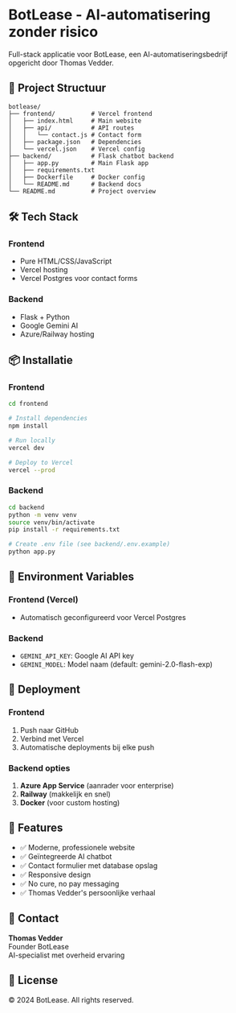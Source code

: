 # BotLease - AI-automatisering zonder risico

Full-stack applicatie voor BotLease, een AI-automatiseringsbedrijf opgericht door Thomas Vedder.

## 🚀 Project Structuur

```
botlease/
├── frontend/          # Vercel frontend
│   ├── index.html     # Main website
│   ├── api/           # API routes
│   │   └── contact.js # Contact form
│   ├── package.json   # Dependencies
│   └── vercel.json    # Vercel config
├── backend/           # Flask chatbot backend
│   ├── app.py         # Main Flask app
│   ├── requirements.txt
│   ├── Dockerfile     # Docker config
│   └── README.md      # Backend docs
└── README.md          # Project overview
```

## 🛠️ Tech Stack

### Frontend
- Pure HTML/CSS/JavaScript
- Vercel hosting
- Vercel Postgres voor contact forms

### Backend
- Flask + Python
- Google Gemini AI
- Azure/Railway hosting

## 📦 Installatie

### Frontend
```bash
cd frontend

# Install dependencies
npm install

# Run locally
vercel dev

# Deploy to Vercel
vercel --prod
```

### Backend
```bash
cd backend
python -m venv venv
source venv/bin/activate
pip install -r requirements.txt

# Create .env file (see backend/.env.example)
python app.py
```

## 🔧 Environment Variables

### Frontend (Vercel)
- Automatisch geconfigureerd voor Vercel Postgres

### Backend
- `GEMINI_API_KEY`: Google AI API key
- `GEMINI_MODEL`: Model naam (default: gemini-2.0-flash-exp)

## 🚀 Deployment

### Frontend
1. Push naar GitHub
2. Verbind met Vercel
3. Automatische deployments bij elke push

### Backend opties
1. **Azure App Service** (aanrader voor enterprise)
2. **Railway** (makkelijk en snel)
3. **Docker** (voor custom hosting)

## 📝 Features

- ✅ Moderne, professionele website
- ✅ Geïntegreerde AI chatbot
- ✅ Contact formulier met database opslag
- ✅ Responsive design
- ✅ No cure, no pay messaging
- ✅ Thomas Vedder's persoonlijke verhaal

## 👤 Contact

**Thomas Vedder**  
Founder BotLease  
AI-specialist met overheid ervaring

## 📄 License

© 2024 BotLease. All rights reserved.